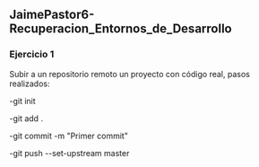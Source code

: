 ## JaimePastor6-Recuperacion_Entornos_de_Desarrollo
### Ejercicio 1 

Subir a un repositorio remoto un proyecto con código real, pasos realizados: 

  -git init 
  
  -git add .
  
  -git commit -m "Primer commit"
  
  -git push --set-upstream <url> master
